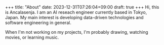 +++
title: "About"
date: 2023-12-31T07:26:04+09:00
draft: true
+++
Hi, this is Ancalasenja. I am an AI reseach engineer currently based in Tokyo, Japan. My main interest is developing data-driven technologies and software engineering in general.

When I'm not working on my projects, I'm probably drawing, watching movies, or learning music.
